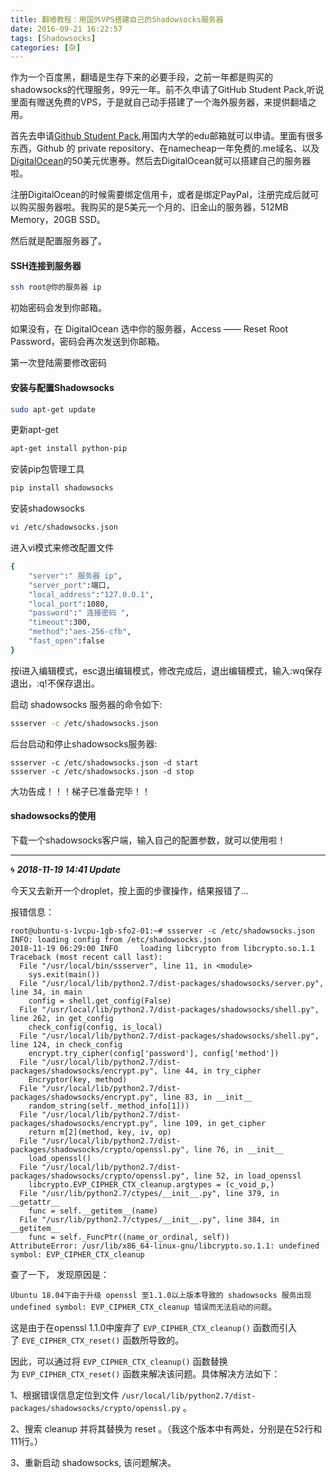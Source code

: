 ```yaml
---
title: 翻墙教程：用国外VPS搭建自己的Shadowsocks服务器
date: 2016-09-21 16:22:57
tags: [Shadowsocks]
categories: [杂]
---
```


作为一个百度黑，翻墙是生存下来的必要手段，之前一年都是购买的shadowsocks的代理服务，99元一年。前不久申请了GitHub Student Pack,听说里面有赠送免费的VPS，于是就自己动手搭建了一个海外服务器，来提供翻墙之用。

<!-- more -->

首先去申请[Github Student Pack](https://education.github.com/pack),用国内大学的edu邮箱就可以申请。里面有很多东西，Github 的 private repository、在namecheap一年免费的.me域名、以及[DigitalOcean](https://cloud.digitalocean.com/droplets)的50美元优惠券。然后去DigitalOcean就可以搭建自己的服务器啦。

注册DigitalOcean的时候需要绑定信用卡，或者是绑定PayPal，注册完成后就可以购买服务器啦。我购买的是5美元一个月的、旧金山的服务器，512MB Memory，20GB SSD。

然后就是配置服务器了。

#### SSH连接到服务器

```bash
ssh root@你的服务器 ip
```

初始密码会发到你邮箱。

如果没有，在 DigitalOcean 选中你的服务器，Access —— Reset Root Password，密码会再次发送到你邮箱。

第一次登陆需要修改密码

#### 安装与配置Shadowsocks

```bash
sudo apt-get update
```

更新apt-get

```bash
apt-get install python-pip
```

安装pip包管理工具

```bash
pip install shadowsocks
```

安装shadowsocks

```bash
vi /etc/shadowsocks.json
```

进入vi模式来修改配置文件

```bash
{
    "server":" 服务器 ip",
    "server_port":端口,
    "local_address":"127.0.0.1",
    "local_port":1080,
    "password":" 连接密码 ",
    "timeout":300,
    "method":"aes-256-cfb",
    "fast_open":false
}
```

按i进入编辑模式，esc退出编辑模式，修改完成后，退出编辑模式，输入:wq保存退出，:q!不保存退出。

启动 shadowsocks 服务器的命令如下:

```bash
ssserver -c /etc/shadowsocks.json
```

后台启动和停止shadowsocks服务器:

```
ssserver -c /etc/shadowsocks.json -d start
ssserver -c /etc/shadowsocks.json -d stop
```

大功告成！！！梯子已准备完毕！！

#### shadowsocks的使用

下载一个shadowsocks客户端，输入自己的配置参数，就可以使用啦！



----



🌀 ***2018-11-19 14:41 Update***

今天又去新开一个droplet，按上面的步骤操作，结果报错了...

报错信息：

```
root@ubuntu-s-1vcpu-1gb-sfo2-01:~# ssserver -c /etc/shadowsocks.json
INFO: loading config from /etc/shadowsocks.json
2018-11-19 06:29:00 INFO     loading libcrypto from libcrypto.so.1.1
Traceback (most recent call last):
  File "/usr/local/bin/ssserver", line 11, in <module>
    sys.exit(main())
  File "/usr/local/lib/python2.7/dist-packages/shadowsocks/server.py", line 34, in main
    config = shell.get_config(False)
  File "/usr/local/lib/python2.7/dist-packages/shadowsocks/shell.py", line 262, in get_config
    check_config(config, is_local)
  File "/usr/local/lib/python2.7/dist-packages/shadowsocks/shell.py", line 124, in check_config
    encrypt.try_cipher(config['password'], config['method'])
  File "/usr/local/lib/python2.7/dist-packages/shadowsocks/encrypt.py", line 44, in try_cipher
    Encryptor(key, method)
  File "/usr/local/lib/python2.7/dist-packages/shadowsocks/encrypt.py", line 83, in __init__
    random_string(self._method_info[1]))
  File "/usr/local/lib/python2.7/dist-packages/shadowsocks/encrypt.py", line 109, in get_cipher
    return m[2](method, key, iv, op)
  File "/usr/local/lib/python2.7/dist-packages/shadowsocks/crypto/openssl.py", line 76, in __init__
    load_openssl()
  File "/usr/local/lib/python2.7/dist-packages/shadowsocks/crypto/openssl.py", line 52, in load_openssl
    libcrypto.EVP_CIPHER_CTX_cleanup.argtypes = (c_void_p,)
  File "/usr/lib/python2.7/ctypes/__init__.py", line 379, in __getattr__
    func = self.__getitem__(name)
  File "/usr/lib/python2.7/ctypes/__init__.py", line 384, in __getitem__
    func = self._FuncPtr((name_or_ordinal, self))
AttributeError: /usr/lib/x86_64-linux-gnu/libcrypto.so.1.1: undefined symbol: EVP_CIPHER_CTX_cleanup
```



查了一下， 发现原因是：

`Ubuntu 18.04下由于升级 openssl 至1.1.0以上版本导致的 shadowsocks 服务出现 undefined symbol: EVP_CIPHER_CTX_cleanup 错误而无法启动的问题`。

这是由于在openssl 1.1.0中废弃了 `EVP_CIPHER_CTX_cleanup()` 函数而引入了 `EVE_CIPHER_CTX_reset()` 函数所导致的。

因此，可以通过将 `EVP_CIPHER_CTX_cleanup()` 函数替换为 `EVP_CIPHER_CTX_reset()` 函数来解决该问题。具体解决方法如下：

1、根据错误信息定位到文件 `/usr/local/lib/python2.7/dist-packages/shadowsocks/crypto/openssl.py` 。

2、搜索 cleanup 并将其替换为 reset 。（我这个版本中有两处，分别是在52行和111行。）

3、重新启动 shadowsocks, 该问题解决。

